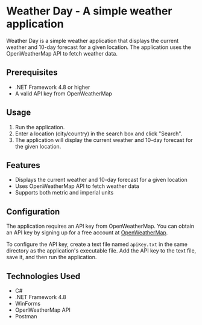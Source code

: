 # Weather Day - A simple weather application

Weather Day is a simple weather application that displays the current weather and 10-day forecast for a given location. The application uses the OpenWeatherMap API to fetch weather data.

## Prerequisites

* .NET Framework 4.8 or higher
* A valid API key from OpenWeatherMap

## Usage

1. Run the application.
2. Enter a location (city/country) in the search box and click "Search".
3. The application will display the current weather and 10-day forecast for the given location.

## Features

* Displays the current weather and 10-day forecast for a given location
* Uses OpenWeatherMap API to fetch weather data
* Supports both metric and imperial units

## Configuration

The application requires an API key from OpenWeatherMap. You can obtain an API key by signing up for a free account at [OpenWeatherMap](https://openweathermap.org/api).

To configure the API key, create a text file named `apiKey.txt` in the same directory as the application's executable file. Add the API key to the text file, save it, and then run the application.

## Technologies Used

* C#
* .NET Framework 4.8
* WinForms
* OpenWeatherMap API
* Postman
